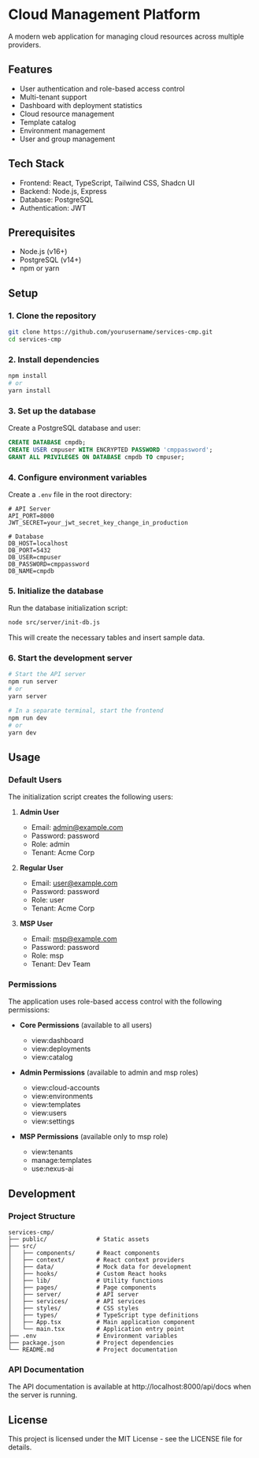 # Cloud Management Platform

A modern web application for managing cloud resources across multiple providers.

## Features

- User authentication and role-based access control
- Multi-tenant support
- Dashboard with deployment statistics
- Cloud resource management
- Template catalog
- Environment management
- User and group management

## Tech Stack

- Frontend: React, TypeScript, Tailwind CSS, Shadcn UI
- Backend: Node.js, Express
- Database: PostgreSQL
- Authentication: JWT

## Prerequisites

- Node.js (v16+)
- PostgreSQL (v14+)
- npm or yarn

## Setup

### 1. Clone the repository

```bash
git clone https://github.com/yourusername/services-cmp.git
cd services-cmp
```

### 2. Install dependencies

```bash
npm install
# or
yarn install
```

### 3. Set up the database

Create a PostgreSQL database and user:

```sql
CREATE DATABASE cmpdb;
CREATE USER cmpuser WITH ENCRYPTED PASSWORD 'cmppassword';
GRANT ALL PRIVILEGES ON DATABASE cmpdb TO cmpuser;
```

### 4. Configure environment variables

Create a `.env` file in the root directory:

```
# API Server
API_PORT=8000
JWT_SECRET=your_jwt_secret_key_change_in_production

# Database
DB_HOST=localhost
DB_PORT=5432
DB_USER=cmpuser
DB_PASSWORD=cmppassword
DB_NAME=cmpdb
```

### 5. Initialize the database

Run the database initialization script:

```bash
node src/server/init-db.js
```

This will create the necessary tables and insert sample data.

### 6. Start the development server

```bash
# Start the API server
npm run server
# or
yarn server

# In a separate terminal, start the frontend
npm run dev
# or
yarn dev
```

## Usage

### Default Users

The initialization script creates the following users:

1. **Admin User**
   - Email: admin@example.com
   - Password: password
   - Role: admin
   - Tenant: Acme Corp

2. **Regular User**
   - Email: user@example.com
   - Password: password
   - Role: user
   - Tenant: Acme Corp

3. **MSP User**
   - Email: msp@example.com
   - Password: password
   - Role: msp
   - Tenant: Dev Team

### Permissions

The application uses role-based access control with the following permissions:

- **Core Permissions** (available to all users)
  - view:dashboard
  - view:deployments
  - view:catalog

- **Admin Permissions** (available to admin and msp roles)
  - view:cloud-accounts
  - view:environments
  - view:templates
  - view:users
  - view:settings

- **MSP Permissions** (available only to msp role)
  - view:tenants
  - manage:templates
  - use:nexus-ai

## Development

### Project Structure

```
services-cmp/
├── public/              # Static assets
├── src/
│   ├── components/      # React components
│   ├── context/         # React context providers
│   ├── data/            # Mock data for development
│   ├── hooks/           # Custom React hooks
│   ├── lib/             # Utility functions
│   ├── pages/           # Page components
│   ├── server/          # API server
│   ├── services/        # API services
│   ├── styles/          # CSS styles
│   ├── types/           # TypeScript type definitions
│   ├── App.tsx          # Main application component
│   └── main.tsx         # Application entry point
├── .env                 # Environment variables
├── package.json         # Project dependencies
└── README.md            # Project documentation
```

### API Documentation

The API documentation is available at http://localhost:8000/api/docs when the server is running.

## License

This project is licensed under the MIT License - see the LICENSE file for details.

